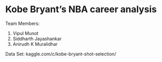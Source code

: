 # Kobe Bryant’s NBA career analysis

Team Members:<br />
1. Vipul Munot
2. Siddharth Jayashankar
3. Anirudh K Muralidhar

Data Set: kaggle.com/c/kobe-bryant-shot-selection/
